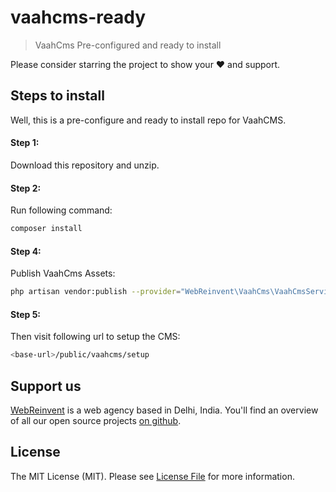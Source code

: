 # vaahcms-ready
> VaahCms Pre-configured and ready to install

Please consider starring the project to show your :heart: and support.


## Steps to install
Well, this is a pre-configure and ready to install repo for VaahCMS.

#### Step 1:
Download this repository and unzip.

#### Step 2:
Run following command:
```bash
composer install
```

#### Step 4:
Publish VaahCms Assets:
```bash
php artisan vendor:publish --provider="WebReinvent\VaahCms\VaahCmsServiceProvider" --tag=assets --force
```

#### Step 5:
Then visit following url to setup the CMS:
```bash
<base-url>/public/vaahcms/setup
```


## Support us

[WebReinvent](https://www.webreinvent.com) is a web agency based in Delhi, India. You'll find an overview of all our open source projects [on github](https://github.com/webreinvent).

## License

The MIT License (MIT). Please see [License File](LICENSE) for more information.
